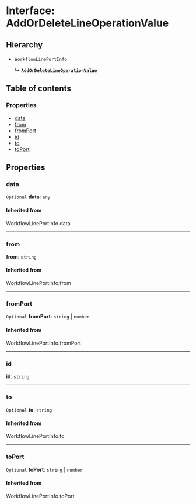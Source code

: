 # Interface: AddOrDeleteLineOperationValue

## Hierarchy

* `WorkflowLinePortInfo`

  ↳ **`AddOrDeleteLineOperationValue`**

## Table of contents

### Properties

* [data](/en/auto-docs/free-history-plugin/interfaces/AddOrDeleteLineOperationValue.md#data)
* [from](/en/auto-docs/free-history-plugin/interfaces/AddOrDeleteLineOperationValue.md#from)
* [fromPort](/en/auto-docs/free-history-plugin/interfaces/AddOrDeleteLineOperationValue.md#fromport)
* [id](/en/auto-docs/free-history-plugin/interfaces/AddOrDeleteLineOperationValue.md#id)
* [to](/en/auto-docs/free-history-plugin/interfaces/AddOrDeleteLineOperationValue.md#to)
* [toPort](/en/auto-docs/free-history-plugin/interfaces/AddOrDeleteLineOperationValue.md#toport)

## Properties

### data

`Optional` **data**: `any`

#### Inherited from

WorkflowLinePortInfo.data

***

### from

**from**: `string`

#### Inherited from

WorkflowLinePortInfo.from

***

### fromPort

`Optional` **fromPort**: `string` | `number`

#### Inherited from

WorkflowLinePortInfo.fromPort

***

### id

**id**: `string`

***

### to

`Optional` **to**: `string`

#### Inherited from

WorkflowLinePortInfo.to

***

### toPort

`Optional` **toPort**: `string` | `number`

#### Inherited from

WorkflowLinePortInfo.toPort
